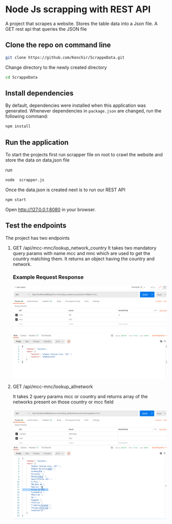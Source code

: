 # Node Js scrapping with REST API

A project that scrapes a website. Stores the table data into a Json file. A GET rest api that queries the JSON file

## Clone the repo on command line

```sh
git clone https://github.com/Kenchir/ScrappeData.git
```
Change directory to the newly created directory

```sh
cd ScrappeData
```

## Install dependencies

By default, dependencies were installed when this application was generated. Whenever dependencies in `package.json` are changed, run the following command:

```sh
npm install
```

## Run the application

To start the projects first run scrapper file on root to crawl the website and store the data on data,json file

run

```sh
node  scrapper.js
```

Once the data.json is created next is to run our REST API

```sh
npm start
```

Open http://127.0.0.1:8080 in your browser.

## Test the endpoints

The project has two endpoints

1.  GET /api/mcc-mnc/lookup_network_country It takes two mandatory query params with name mcc and mnc which are used to get the country matching them. It returns an object having the country and network.

    ### Example Request Response

    ![Optional Text](./Images/screenshot1.png)

2.  GET /api/mcc-mnc/lookup_allnetwork

    It takes 2 query params mcc or country and returns array of the networks present on those country or mcc field

    ![Optional Text](./Images/screenshot2.png)


